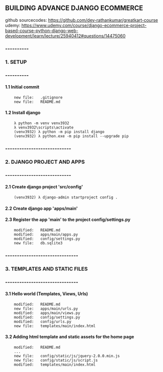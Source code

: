 ## BUILDING ADVANCE DJANGO ECOMMERCE

github sourcecodes:
https://github.com/dev-rathankumar/greatkart-course
udemy:
https://www.udemy.com/course/django-ecommerce-project-based-course-python-django-web-development/learn/lecture/25940412#questions/14475060


### ----------
### 1. SETUP
### ----------


#### 1.1 Initial commit

        new file:   .gitignore
        new file:   README.md


#### 1.2 Install django

        λ python -m venv venv3932
        λ venv3932\scripts\activate
        (venv3932) λ python -m pip install django
        (venv3932) λ python.exe -m pip install --upgrade pip


### ----------------------------
### 2. DJANGO PROJECT AND APPS
### ----------------------------


#### 2.1 Create django project 'src/config'

        (venv3932) λ django-admin startproject config .


#### 2.2 Create django app 'apps/main'


#### 2.3 Register the app 'main' to the project config/settings.py

        modified:   README.md
        modified:   apps/main/apps.py
        modified:   config/settings.py
        new file:   db.sqlite3


### -------------------------------
### 3. TEMPLATES AND STATIC FILES
### -------------------------------


#### 3.1 Hello world (Templates, Views, Urls)

        modified:   README.md
        new file:   apps/main/urls.py
        modified:   apps/main/views.py
        modified:   config/settings.py
        modified:   config/urls.py
        new file:   templates/main/index.html


#### 3.2 Adding html template and static assets for the home page

        modified:   README.md
        ...
        new file:   config/static/js/jquery-2.0.0.min.js
        new file:   config/static/js/script.js
        modified:   templates/main/index.html


































































































































































































































































